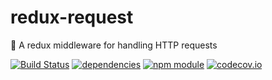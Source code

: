 # redux-request
:beginner: A redux middleware for handling HTTP requests

[![Build Status](https://travis-ci.org/jedirandy/redux-request.svg?branch=master)](https://travis-ci.org/jedirandy/redux-request)
[![dependencies](https://david-dm.org/jedirandy/redux-request.svg)](https://david-dm.org/jedirandy/redux-request)
[![npm module](https://badge.fury.io/js/redux-request.svg)](https://www.npmjs.org/package/redux-request)
[![codecov.io](https://codecov.io/github/jedirandy/redux-request/coverage.svg?branch=master)](https://codecov.io/github/jedirandy/redux-request?branch=master)
